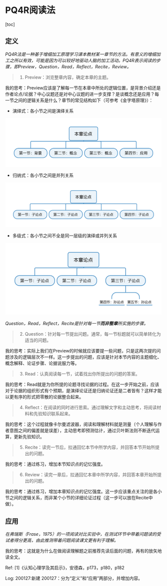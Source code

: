 # PQ4R阅读法

[toc]

## 定义

*PQ4R法是一种基于增细加工原理学习课本教材某一章节的方法。有意义的增细加工之所以有效，可能是因为可以较好地驱动人脑的加工活动。PQ4R表示阅读的步骤，即Preview，Question，Read，Reflect，Recite，Review。*

>1. Preview：浏览整章内容，确定本章的主题。

我的思考：Preview应该是了解每一节在本章中所处的逻辑位置，是背景介绍还是作者论点/论据？中心议题还是对中心议题的进一步支撑？是谈概念还是应用？每一节之间的逻辑关系是什么？章节的常见结构如下（可参考《金字塔原理》）：

* 演绎式：各小节之间是演绎关系

![演绎式](./assets/演绎式.png)

* 归纳式：各小节之间是并列关系

![归纳式](./assets/归纳式.png)

* 多级式：各小节之间不全是同一层级的演绎或并列关系

![多级式](./assets/多级式.png)

*Question，Read，Reflect，Recite是针对每一节**而非整章**所实施的步骤。*

>2. Question：针对每一节提出问题。通常，每一节标题就可以简单转化为适当的问题。

我的思考：实际上我们在Preview的时候就应该要提一些问题，只是这两次提的问题涉及的逻辑层次不一样。这一步提出的问题，应该是针对本节内容的主题细化、概念解释、论证步骤、论据说服力等。

>3. Read：认真阅读每一节，试着找出你所提出的问题的答案。

我的思考：Read就是为你所提的论题寻找论据的过程。在这一步开始之前，应该对于论据的组织形式有个预期，是演绎论证还是归纳论证还是二者皆有？这样才能以更有序的形式把零散的论据整合起来。

>4. Reflect：在阅读的同时进行思索。通过理解文字和主动思考，将阅读材料和先验知识联系起来。

我的思考：这个过程就像卡尔曼滤波器，阅读和理解材料就是测量（个人理解与作者意图之间的偏差就是误差），主动思考即预测估计，通过贝叶斯法则不断迭代运算，更新先验知识。

>5. Recite：读完一节后，拉通回忆本节中所学内容，并回答本节开始所提出的问题。

我的思考：通过练习，增加本节知识点的记忆强度。

>6. Review：读完一章后，拉通回忆本章中所学内容，并回答本章开始所提出的问题。

我的思考：通过练习，增加本章知识点的记忆强度。这一步应该重点关注的是各小节之间的逻辑关系，而非某个小节的详细论证过程（这一步可以放在Recite中做）。

## 应用

*在弗瑞斯（Frase，1975）的一项阅读对比实验中，在测试环节中带着问题读的受试者得分更高，由此推测带着问题阅读课文更有利于理解。*

我的思考：这就是为什么在做阅读理解题之前推荐先读后面的问题，再有的放矢地读全文。

Ref:
[1]《认知心理学及其启示》，安德森，p173，p180，p182

Log:
200127:新建
200127：分为“定义”和“应用”两部分，并增加内容。
